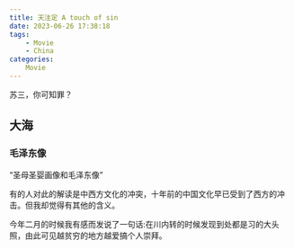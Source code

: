 ```yaml
---
title: 天注定 A touch of sin
date: 2023-06-26 17:38:18
tags:
    - Movie
    - China
categories:
    Movie
---
```


苏三，你可知罪？

<!-- more -->

## 大海

### 毛泽东像

“圣母圣婴画像和毛泽东像”

有的人对此的解读是中西方文化的冲突，十年前的中国文化早已受到了西方的冲击。但我却觉得有其他的含义。

今年二月的时候我有感而发说了一句话:在川内转的时候发现到处都是习的大头照，由此可见越贫穷的地方越爱搞个人崇拜。

